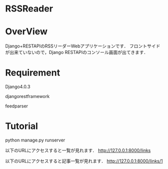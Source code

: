 # RSSReader

# OverView
Django+RESTAPIのRSSリーダーWebアプリケーションです．
フロントサイドが出来ていないので，Django RESTAPIのコンソール画面が出てきます．
# Requirement
Django4.0.3

djangorestframework

feedparser

# Tutorial

python manage.py runserver

以下のURLにアクセスすると一覧が見れます．
http://127.0.0.1:8000/links

以下のURLにアクセスすると記事一覧が見れます．
http://127.0.0.1:8000/links/1
